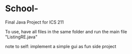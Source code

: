 # School-
Final Java Project for ICS 211

To use, have all files in the same folder and run the main file "ListingRE.java"

note to self: implement a simple gui as fun side project